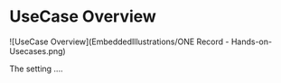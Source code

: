 # UseCase Overview
![UseCase Overview](EmbeddedIllustrations/ONE Record - Hands-on-Usecases.png)

The setting ....

